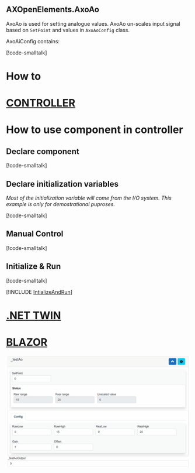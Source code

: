 ## AXOpenElements.AxoAo

AxoAo is used for setting analogue values. AxoAo un-scales input signal based on `SetPoint` and values in `AxoAoConfig` class.

AxoAiConfig contains:

[!code-smalltalk[](../ctrl/src/AxoAo/AxoAoConfig.st?name=AxoAoConfigDeclaration)]

# How to

# [CONTROLLER](#tab/controller)

# How to use component in controller

## Declare component

[!code-smalltalk[](../app/src/Documentation/DocumentationContext.st?name=AxoAoDeclaration)]

## Declare initialization variables

*Most of the initialization variable will come from the I/O system. This example is only for demostrational puproses.*

[!code-smalltalk[](../app/src/Documentation/DocumentationContext.st?name=AxoAoInitializationArgumentsDeclaration)]

## Manual Control

[!code-smalltalk[](../app/src/Documentation/DocumentationContext.st?name=AxoAoManualControl)]

## Initialize & Run

[!code-smalltalk[](../app/src/Documentation/DocumentationContext.st?name=AxoAoInitialization)]

[!INCLUDE [IntializeAndRun](../../../docfx/articles/notes/CYCLIC_UPDATE_NOTICE.md)]

# [.NET TWIN](#tab/twin)



# [BLAZOR](#tab/blazor)

![AxoAo](assets/axoao.gif)